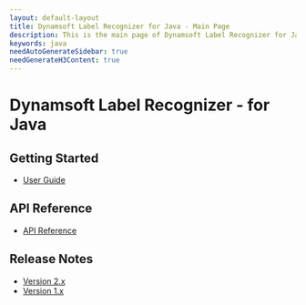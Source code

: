 ```yaml
---
layout: default-layout
title: Dynamsoft Label Recognizer for Java - Main Page
description: This is the main page of Dynamsoft Label Recognizer for Java Language.
keywords: java
needAutoGenerateSidebar: true
needGenerateH3Content: true
---
```


# Dynamsoft Label Recognizer - for Java

## Getting Started

- [User Guide](user-guide.md)

## API Reference

- [API Reference](api-reference/index.md)

## Release Notes

- [Version 2.x](release-notes/java-2.md)
- [Version 1.x](release-notes/java-1.md)
